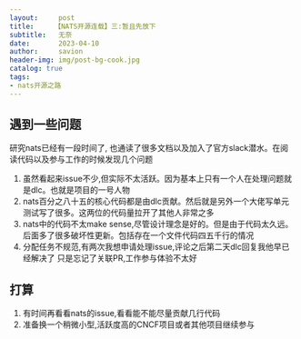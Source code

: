 ```yaml
---
layout:     post
title:     【NATS开源连载】三:暂且先放下
subtitle:   无奈
date:       2023-04-10
author:     savion
header-img: img/post-bg-cook.jpg
catalog: true
tags:
- nats开源之路
---
```



## 遇到一些问题

研究nats已经有一段时间了, 也通读了很多文档以及加入了官方slack潜水。在阅读代码以及参与工作的时候发现几个问题

1. 虽然看起来issue不少,但实际不太活跃。因为基本上只有一个人在处理问题就是dlc。也就是项目的一号人物
2. nats百分之八十五的核心代码都是由dlc贡献。然后就是另外一个大佬写单元测试写了很多。这两位的代码量拉开了其他人非常之多
3. nats中的代码不太make sense,尽管设计理念是好的。但是由于代码太久远。后面多了很多破坏性更新。包括存在一个文件代码四五千行的情况
4. 分配任务不规范,有两次我想申请处理issue,评论之后第二天dlc回复我他早已经解决了 只是忘记了关联PR,工作参与体验不太好


## 打算

1. 有时间再看看nats的issue,看看能不能尽量贡献几行代码
2. 准备换一个稍微小型,活跃度高的CNCF项目或者其他项目继续参与

